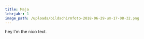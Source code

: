 ```yaml
---
title: Maja
lehrjahr: 1
image_path: /uploads/bildschirmfoto-2018-06-29-um-17-08-32.png
---
```


hey I'm the nico text.